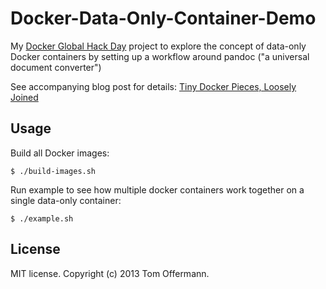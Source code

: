 Docker-Data-Only-Container-Demo
===============================
My [Docker Global Hack Day][hackday] project to explore the concept of data-only Docker containers by setting up a workflow around pandoc ("a universal document converter")

See accompanying blog post for details: [Tiny Docker Pieces, Loosely Joined][tiny]

[hackday]: http://blog.docker.io/2013/11/docker-global-hack-day/
[tiny]: http://www.offermann.us/2013/12/tiny-docker-pieces-loosely-joined.html


Usage
-----
Build all Docker images:

    $ ./build-images.sh

Run example to see how multiple docker containers work together on a single data-only container:

    $ ./example.sh

License
-------
MIT license. Copyright (c) 2013 Tom Offermann.
